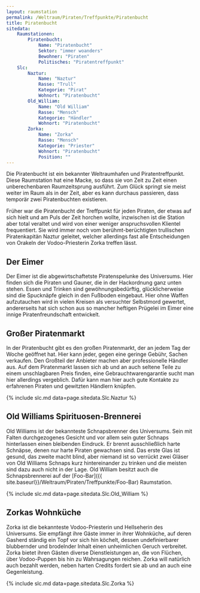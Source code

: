 ```yaml
---
layout: raumstation
permalink: /Weltraum/Piraten/Treffpunkte/Piratenbucht
title: Piratenbucht
sitedata:
    Raumstationen:
        Piratenbucht:
            Name: "Piratenbucht"
            Sektor: "immer woanders"
            Bewohner: "Piraten"
            Politisches: "Piratentreffpunkt"
    Slc:
        Naztur:
            Name: "Naztur"
            Rasse: "Trull"
            Kategorie: "Pirat"
            Wohnort: "Piratenbucht"
        Old_William:
            Name: "Old William"
            Rasse: "Mensch"
            Kategorie: "Händler"
            Wohnort: "Piratenbucht"
        Zorka:
            Name: "Zorka"
            Rasse: "Mensch"
            Kategorie: "Priester"
            Wohnort: "Piratenbucht"
            Position: ""
---
```


Die Piratenbucht ist ein bekannter Weltraumhafen und Piratentreffpunkt. Diese Raumstation hat eine Macke, so dass sie von Zeit zu Zeit einen unberechenbaren Raumzeitsprung ausführt. Zum Glück springt sie meist weiter im Raum als in der Zeit, aber es kann durchaus passieren, dass temporär zwei Piratenbuchten existieren.

Früher war die Piratenbucht der Treffpunkt für jeden Piraten, der etwas auf sich hielt und am Puls der Zeit horchen wollte, inzwischen ist die Station aber total veraltet und wird von einer weniger anspruchsvollen Klientel frequentiert. Sie wird immer noch vom berühmt-berüchtigten trullischen Piratenkapitän Naztur geleitet, welcher allerdings fast alle Entscheidungen von Orakeln der Vodoo-Priesterin Zorka treffen lässt.

## Der Eimer

Der Eimer ist die abgewirtschaftetste Piratenspelunke des Universums. Hier finden sich die Piraten und Gauner, die in der Hackordnung ganz unten stehen. Essen und Trinken sind gewöhnungsbedürftig, glücklicherweise sind die Spucknäpfe gleich in den Fußboden eingebaut. Hier ohne Waffen aufzutauchen wird in vielen Kreisen als versuchter Selbstmord gewertet, andererseits hat sich schon aus so mancher heftigen Prügelei im Eimer eine innige Piratenfreundschaft entwickelt.

## Großer Piratenmarkt

In der Piratenbucht gibt es den großen Piratenmarkt, der an jedem Tag der Woche geöffnet hat. Hier kann jeder, gegen eine geringe Gebühr, Sachen verkaufen. Den Großteil der Anbieter machen aber professionelle Händler aus. Auf dem Piratenmarkt lassen sich ab und an auch seltene Teile zu einem unschlagbaren Preis finden, eine Gebrauchtwarengarantie sucht man hier allerdings vergeblich. Dafür kann man hier auch gute Kontakte zu erfahrenen Piraten und gewitzten Händlern knüpfen.

{% include slc.md data=page.sitedata.Slc.Naztur %}

## Old Williams Spirituosen-Brennerei

Old Williams ist der bekannteste Schnapsbrenner des Universums. Sein mit Falten durchgezogenes Gesicht und vor allem sein guter Schnaps hinterlassen einen bleibenden Eindruck. Er brennt ausschließlich harte Schnäpse, denen nur harte Piraten gewachsen sind. Das erste Glas ist gesund, das zweite macht blind, aber niemand ist so verrückt zwei Gläser von Old Williams Schnaps kurz hintereinander zu trinken und die meisten sind dazu auch nicht in der Lage. Old William besitzt auch die Schnapsbrennerei auf der [Foo-Bar]({{ site.baseurl}}/Weltraum/Piraten/Treffpunkte/Foo-Bar) Raumstation.

{% include slc.md data=page.sitedata.Slc.Old_William %}

## Zorkas Wohnküche

Zorka ist die bekannteste Vodoo-Priesterin und Hellseherin des Universums. Sie empfängt ihre Gäste immer in ihrer Wohnküche, auf deren Gasherd ständig ein Topf vor sich hin köchelt, dessen undefinierbarer blubbernder und brodelnder Inhalt einen unheimlichen Geruch verbreitet. Zorka bietet ihren Gästen diverse Dienstleistungen an, die von Flüchen, über Vodoo-Puppen bis hin zu Wahrsagungen reichen. Zorka will natürlich auch bezahlt werden, neben harten Credits fordert sie ab und an auch eine Gegenleistung.

{% include slc.md data=page.sitedata.Slc.Zorka %}
